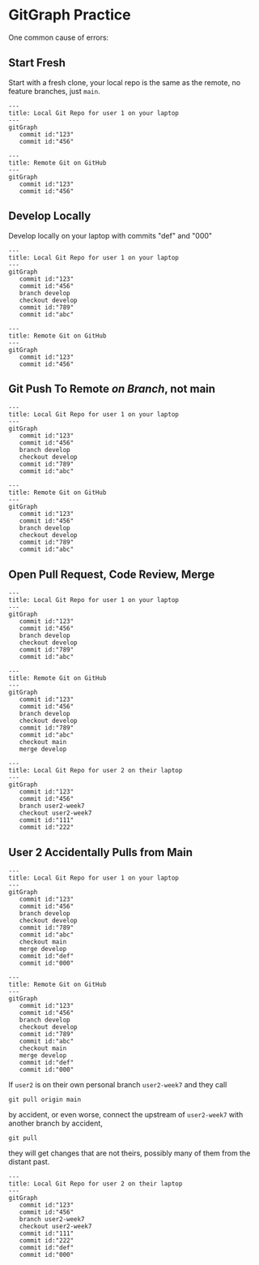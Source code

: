 # GitGraph Practice

One common cause of errors:

## Start Fresh
Start with a fresh clone, your local repo is the same as the remote, no feature branches, just `main`.

```mermaid
---
title: Local Git Repo for user 1 on your laptop
---
gitGraph
   commit id:"123"
   commit id:"456"
```

```mermaid
---
title: Remote Git on GitHub
---
gitGraph
   commit id:"123"
   commit id:"456"
```


## Develop Locally

Develop locally on your laptop with commits "def" and "000"

```mermaid
---
title: Local Git Repo for user 1 on your laptop
---
gitGraph
   commit id:"123"
   commit id:"456"
   branch develop
   checkout develop
   commit id:"789"
   commit id:"abc"
```

```mermaid
---
title: Remote Git on GitHub
---
gitGraph
   commit id:"123"
   commit id:"456"
```

## Git Push To Remote *on Branch*, not main

```mermaid
---
title: Local Git Repo for user 1 on your laptop
---
gitGraph
   commit id:"123"
   commit id:"456"
   branch develop
   checkout develop
   commit id:"789"
   commit id:"abc"
```

```mermaid
---
title: Remote Git on GitHub
---
gitGraph
   commit id:"123"
   commit id:"456"
   branch develop
   checkout develop
   commit id:"789"
   commit id:"abc"
```

## Open Pull Request, Code Review, Merge

```mermaid
---
title: Local Git Repo for user 1 on your laptop
---
gitGraph
   commit id:"123"
   commit id:"456"
   branch develop
   checkout develop
   commit id:"789"
   commit id:"abc"
```

```mermaid
---
title: Remote Git on GitHub
---
gitGraph
   commit id:"123"
   commit id:"456"
   branch develop
   checkout develop
   commit id:"789"
   commit id:"abc"
   checkout main
   merge develop
```

```mermaid
---
title: Local Git Repo for user 2 on their laptop
---
gitGraph
   commit id:"123"
   commit id:"456"
   branch user2-week7
   checkout user2-week7
   commit id:"111"
   commit id:"222"
```


## User 2 Accidentally Pulls from Main

```mermaid
---
title: Local Git Repo for user 1 on your laptop
---
gitGraph
   commit id:"123"
   commit id:"456"
   branch develop
   checkout develop
   commit id:"789"
   commit id:"abc"
   checkout main
   merge develop
   commit id:"def"
   commit id:"000"
```

```mermaid
---
title: Remote Git on GitHub
---
gitGraph
   commit id:"123"
   commit id:"456"
   branch develop
   checkout develop
   commit id:"789"
   commit id:"abc"
   checkout main
   merge develop
   commit id:"def"
   commit id:"000"
```

If `user2` is on their own personal branch `user2-week7` and they
call

```
git pull origin main
```
by accident, or even worse, connect the upstream of `user2-week7` with
another branch by accident,
```
git pull
```

 they will get changes that are not theirs,
possibly many of them from the distant past.

```mermaid
---
title: Local Git Repo for user 2 on their laptop
---
gitGraph
   commit id:"123"
   commit id:"456"
   branch user2-week7
   checkout user2-week7
   commit id:"111"
   commit id:"222"
   commit id:"def"
   commit id:"000"
```